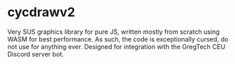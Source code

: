 # cycdrawv2
Very SUS graphics library for pure JS, written mostly from scratch using WASM for best performance. As such, the code is exceptionally cursed, do not use for anything ever.
Designed for integration with the GregTech CEU Discord server bot.
